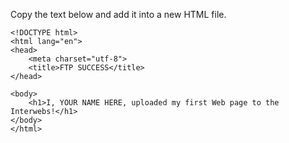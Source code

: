 
Copy the text below and add it into a new HTML file.

	<!DOCTYPE html>
    <html lang="en">
    <head>
    	<meta charset="utf-8">
        <title>FTP SUCCESS</title>
    </head>
    
    <body>
    	<h1>I, YOUR NAME HERE, uploaded my first Web page to the Interwebs!</h1>
    </body>
    </html>